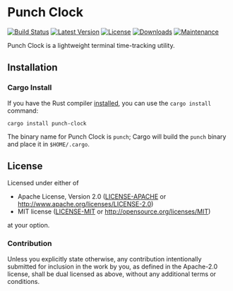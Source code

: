 # Punch Clock

[![Build Status]][builds.sr.ht]
[![Latest Version]][crates.io]
[![License]][license-file]
[![Downloads]][crates.io]
[![Maintenance]][git.sr.ht]

[Build Status]: https://builds.sr.ht/~nerosnm/punch-clock/build.yml.svg
[builds.sr.ht]: https://builds.sr.ht/~nerosnm/punch-clock/build.yml
[Latest Version]: https://img.shields.io/crates/v/punch-clock.svg
[crates.io]: https://crates.io/crates/punch-clock
[License]: https://img.shields.io/crates/l/punch-clock.svg
[license-file]: https://git.sr.ht/~nerosnm/punch-clock/tree/master/LICENSE
[Downloads]: https://img.shields.io/crates/dv/punch-clock.svg
[Maintenance]: https://img.shields.io/badge/maintenance-actively--developed-brightgreen.svg
[git.sr.ht]: https://git.sr.ht/~nerosnm/punch-clock

Punch Clock is a lightweight terminal time-tracking utility.

## Installation

### Cargo Install

If you have the Rust compiler [installed](https://rustup.rs), you can use the `cargo install` 
command:

```
cargo install punch-clock
```

The binary name for Punch Clock is `punch`; Cargo will build the `punch` binary and place it in 
`$HOME/.cargo`.

## License

Licensed under either of

- Apache License, Version 2.0 ([LICENSE-APACHE](LICENSE-APACHE) or 
  http://www.apache.org/licenses/LICENSE-2.0)
- MIT license ([LICENSE-MIT](LICENSE-MIT) or http://opensource.org/licenses/MIT)

at your option.

### Contribution

Unless you explicitly state otherwise, any contribution intentionally submitted for inclusion in the 
work by you, as defined in the Apache-2.0 license, shall be dual licensed as above, without any 
additional terms or conditions.

